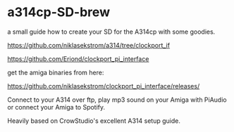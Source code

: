 # a314cp-SD-brew
a small guide how to create your SD for the A314cp with some goodies.

https://github.com/niklasekstrom/a314/tree/clockport_if

https://github.com/Eriond/clockport_pi_interface

get the amiga binaries from here:

https://github.com/niklasekstrom/clockport_pi_interface/releases/


Connect to your A314 over ftp, play mp3 sound on your Amiga with PiAudio or connect your Amiga to Spotify.

Heavily based on CrowStudio's excellent A314 setup guide.
